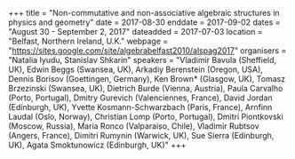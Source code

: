 +++
title = "Non-commutative and non-associative algebraic structures in physics and geometry"
date = 2017-08-30
enddate = 2017-09-02
dates = "August 30 - September 2, 2017"
dateadded = 2017-07-03
location = "Belfast, Northern Ireland, U.K."
webpage = "https://sites.google.com/site/algebrabelfast2010/alspag2017"
organisers = "Natalia Iyudu, Stanislav Shkarin"
speakers = "Vladimir Bavula (Sheffield, UK), Edwin Beggs (Swansea, UK), Arkadiy Berenstein (Oregon, USA), Dennis Borisov (Goettingen, Germany), Ken Brown* (Glasgow, UK), Tomasz Brzezinski (Swansea, UK), Dietrich Burde (Vienna, Austria), Paula Carvalho (Porto, Portugal), Dmitry Gurevich (Valenciennes, France), David Jordan (Edinburgh, UK), Yvette Kosmann-Schwarzbach (Paris, France), Arnfinn Laudal (Oslo, Norway), Christian Lomp (Porto, Portugal), Dmitri Piontkovski (Moscow, Russia), Maria Ronco (Valparaiso, Chile), Vladimir Rubtsov (Angers, France), Dimitri Rumynin (Warwick, UK), Sue Sierra (Edinburgh, UK), Agata Smoktunowicz (Edinburgh, UK)"
+++
